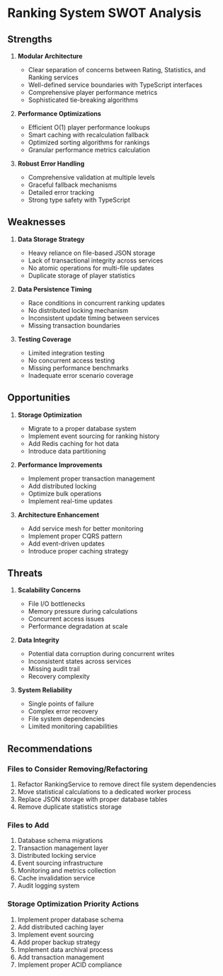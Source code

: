 # Ranking System SWOT Analysis

## Strengths
1. **Modular Architecture**
   - Clear separation of concerns between Rating, Statistics, and Ranking services
   - Well-defined service boundaries with TypeScript interfaces
   - Comprehensive player performance metrics
   - Sophisticated tie-breaking algorithms

2. **Performance Optimizations**
   - Efficient O(1) player performance lookups
   - Smart caching with recalculation fallback
   - Optimized sorting algorithms for rankings
   - Granular performance metrics calculation

3. **Robust Error Handling**
   - Comprehensive validation at multiple levels
   - Graceful fallback mechanisms
   - Detailed error tracking
   - Strong type safety with TypeScript

## Weaknesses
1. **Data Storage Strategy**
   - Heavy reliance on file-based JSON storage
   - Lack of transactional integrity across services
   - No atomic operations for multi-file updates
   - Duplicate storage of player statistics

2. **Data Persistence Timing**
   - Race conditions in concurrent ranking updates
   - No distributed locking mechanism
   - Inconsistent update timing between services
   - Missing transaction boundaries

3. **Testing Coverage**
   - Limited integration testing
   - No concurrent access testing
   - Missing performance benchmarks
   - Inadequate error scenario coverage

## Opportunities
1. **Storage Optimization**
   - Migrate to a proper database system
   - Implement event sourcing for ranking history
   - Add Redis caching for hot data
   - Introduce data partitioning

2. **Performance Improvements**
   - Implement proper transaction management
   - Add distributed locking
   - Optimize bulk operations
   - Implement real-time updates

3. **Architecture Enhancement**
   - Add service mesh for better monitoring
   - Implement proper CQRS pattern
   - Add event-driven updates
   - Introduce proper caching strategy

## Threats
1. **Scalability Concerns**
   - File I/O bottlenecks
   - Memory pressure during calculations
   - Concurrent access issues
   - Performance degradation at scale

2. **Data Integrity**
   - Potential data corruption during concurrent writes
   - Inconsistent states across services
   - Missing audit trail
   - Recovery complexity

3. **System Reliability**
   - Single points of failure
   - Complex error recovery
   - File system dependencies
   - Limited monitoring capabilities

## Recommendations

### Files to Consider Removing/Refactoring
1. Refactor RankingService to remove direct file system dependencies
2. Move statistical calculations to a dedicated worker process
3. Replace JSON storage with proper database tables
4. Remove duplicate statistics storage

### Files to Add
1. Database schema migrations
2. Transaction management layer
3. Distributed locking service
4. Event sourcing infrastructure
5. Monitoring and metrics collection
6. Cache invalidation service
7. Audit logging system

### Storage Optimization Priority Actions
1. Implement proper database schema
2. Add distributed caching layer
3. Implement event sourcing
4. Add proper backup strategy
5. Implement data archival process
6. Add transaction management
7. Implement proper ACID compliance